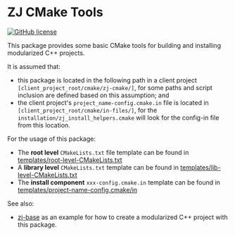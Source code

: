 # ZJ CMake Tools

[![GitHub license](https://img.shields.io/badge/license-Apache--2.0-blue.svg)](https://github.com/zongyaojin/zj-cmake/blob/main/LICENSE)

This package provides some basic CMake tools for building and installing modularized C++ projects. 

It is assumed that:

- this package is located in the following path in a client project `[client_project_root/cmake/zj-cmake/]`, for some paths and script inclusion are defined based on this assumption; and
- the client project's `project_name-config.cmake.in` file is located in `[client_project_root/cmake/in-files/]`, for the `installation/zj_install_helpers.cmake` will look for the config-in file from this location.

For the usage of this package:

- The **root level** `CMakeLists.txt` file template can be found in [templates/root-level-CMakeLists.txt](./templates/root-level-CMakeLists.txt.in)
- A **library level** `CMakeLists.txt` template can be found in [templates/lib-level-CMakeLists.txt](./templates/lib-level-CMakeLists.txt.in)
- The **install component** `xxx-config.cmake.in` template can be found in [templates/project-name-config.cmake/in](./templates/project-name-config.cmake.in)

See also:

- [zj-base](https://github.com/zongyaojin/zj-base) as an example for how to create a modularized C++ project with this package.
